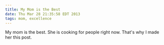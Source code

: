 ```yaml
---
title: My Mom is the Best
date: Thu Mar 28 21:35:58 EDT 2013
tags: mom, excellence
---
```


My mom is the best. She is cooking for people right now. That's why I made her this post.